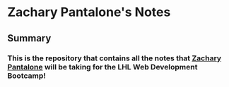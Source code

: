 # Zachary Pantalone's Notes

## Summary
### This is the repository that contains all the notes that [Zachary Pantalone](https://github.com/zacharypantalone/README.md) will be taking for the LHL Web Development Bootcamp!